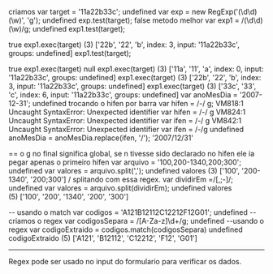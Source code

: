 criamos
var target = '11a22b33c';
undefined
var exp = new RegExp('(\\d\\d)(\w)', 'g');
undefined
exp.test(target);
false
metodo melhor
var exp1 = /(\d\d)(\w)/g;
undefined
exp1.test(target);

true
exp1.exec(target)
(3) ['22b', '22', 'b', index: 3, input: '11a22b33c', groups: undefined]
exp1.test(target);

true
exp1.exec(target)
null
exp1.exec(target)
(3) ['11a', '11', 'a', index: 0, input: '11a22b33c', groups: undefined]
exp1.exec(target)
(3) ['22b', '22', 'b', index: 3, input: '11a22b33c', groups: undefined]
exp1.exec(target)
(3) ['33c', '33', 'c', index: 6, input: '11a22b33c', groups: undefined]
var anoMesDia = '2007-12-31';
undefined
trocando o hifen por barra
var hifen = /-/ g;
VM818:1 Uncaught SyntaxError: Unexpected identifier
var hifen = /-/ g
VM824:1 Uncaught SyntaxError: Unexpected identifier
var ifen = /-/ g
VM842:1 Uncaught SyntaxError: Unexpected identifier
var ifen = /-/g
undefined
anoMesDia = anoMesDia.replace(ifen, '/');
'2007/12/31'

== o g no final significa global, se n tivesse sido declarado no hifen ele ia pegar apenas o primeiro hifen
var arquivo = '100,200-1340,200;300';
undefined
var valores = arquivo.split(',');
undefined
valores
(3) ['100', '200-1340', '200;300']
/ splitando com essa regex.
var dividirEm =/[,;-]/;
undefined
var valores = arquivo.split(dividirEm);
undefined
valores
(5) ['100', '200', '1340', '200', '300']


 -- usando o match
var codigos = 'A121B12112C12212F12G01';
undefined
-- criamos o regex
var codigosSepara = /[A-Za-z]\d+/g;
undefined
--usando o regex
var codigoExtraido = codigos.match(codigosSepara)
undefined
codigoExtraido
(5) ['A121', 'B12112', 'C12212', 'F12', 'G01']

---
Regex pode ser usado no input do formulario para verificar os dados.